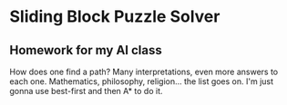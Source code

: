 # Sliding Block Puzzle Solver

## Homework for my AI class
How does one find a path? Many interpretations, even more answers to each one. Mathematics, philosophy, religion... the list goes on. I'm just gonna use best-first and then A* to do it.
